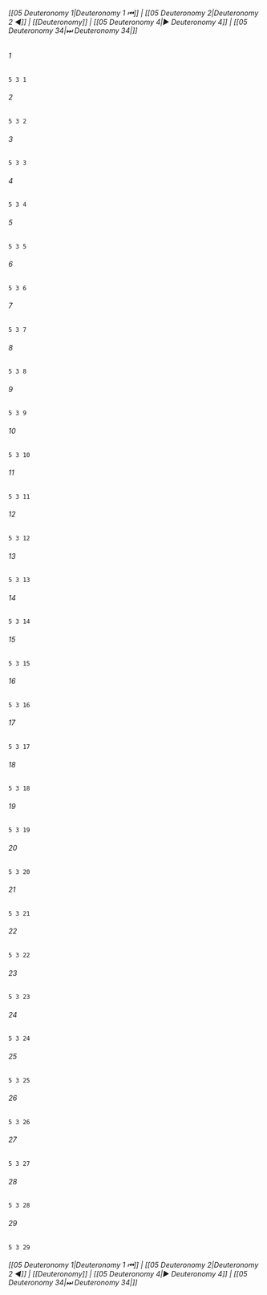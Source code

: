 
###### [[05 Deuteronomy 1|Deuteronomy 1 ⏮]] | [[05 Deuteronomy 2|Deuteronomy 2 ◀]] | [[Deuteronomy]] | [[05 Deuteronomy 4|▶ Deuteronomy 4]] | [[05 Deuteronomy 34|⏭ Deuteronomy 34|]]

###### 1
``` verse
5 3 1 
```
###### 2
``` verse
5 3 2 
```
###### 3
``` verse
5 3 3 
```
###### 4
``` verse
5 3 4 
```
###### 5
``` verse
5 3 5 
```
###### 6
``` verse
5 3 6 
```
###### 7
``` verse
5 3 7 
```
###### 8
``` verse
5 3 8 
```
###### 9
``` verse
5 3 9 
```
###### 10
``` verse
5 3 10 
```
###### 11
``` verse
5 3 11 
```
###### 12
``` verse
5 3 12 
```
###### 13
``` verse
5 3 13 
```
###### 14
``` verse
5 3 14 
```
###### 15
``` verse
5 3 15 
```
###### 16
``` verse
5 3 16 
```
###### 17
``` verse
5 3 17 
```
###### 18
``` verse
5 3 18 
```
###### 19
``` verse
5 3 19 
```
###### 20
``` verse
5 3 20 
```
###### 21
``` verse
5 3 21 
```
###### 22
``` verse
5 3 22 
```
###### 23
``` verse
5 3 23 
```
###### 24
``` verse
5 3 24 
```
###### 25
``` verse
5 3 25 
```
###### 26
``` verse
5 3 26 
```
###### 27
``` verse
5 3 27 
```
###### 28
``` verse
5 3 28 
```
###### 29
``` verse
5 3 29 
```

###### [[05 Deuteronomy 1|Deuteronomy 1 ⏮]] | [[05 Deuteronomy 2|Deuteronomy 2 ◀]] | [[Deuteronomy]] | [[05 Deuteronomy 4|▶ Deuteronomy 4]] | [[05 Deuteronomy 34|⏭ Deuteronomy 34|]]

